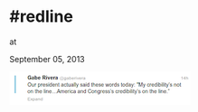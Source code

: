 # #redline











at

September 05, 2013















![](Screenshotfrom2013-09-05095025.png)
